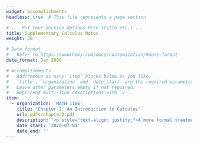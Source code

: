 ```yaml
---
widget: accomplishments
headless: true  # This file represents a page section.

# ... Put Your Section Options Here (title etc.) ...
title: Supplementary Calculus Notes
weight: 30

# Date format
#   Refer to https://wowchemy.com/docs/customization/#date-format
date_format: Jan 2006

# Accomplishments.
#   Add/remove as many `item` blocks below as you like.
#   `title`, `organization` and `date_start` are the required parameters.
#   Leave other parameters empty if not required.
#   Begin/end multi-line descriptions with `>-`.
item:
  - organization: 'MATH 1106'
    title: 'Chapter 2: An Introduction to Calculus'
    url: pdfs/chapter2.pdf
    description: '<p style="text-align: justify;">A more formal treatment of introductory calculus, these notes are meant to be a companion to chapter 2 of <i>Modeling Life</i>. They motivate calculus, and present the definition of limits, derivatives, and integrals. In addition, applications such as linear approximation and using the Fundamental Theorem of Calculus to solve definite integrals are discussed. Finally, a discussion of solving separable differential equations uses calculus to provide a derivation of the Lotka-Volterra predation equations.</p>'
    date_start: '2020-07-01'
    date_end: ''
---
```


